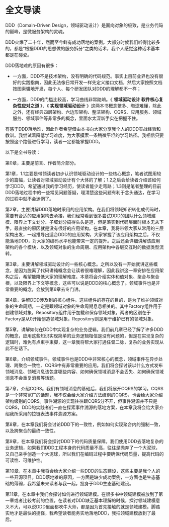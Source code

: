 # 全文导读

DDD（Domain-Driven Design，领域驱动设计）是面向对象的极致，是业务代码的巅峰，是微服务架构的灵魂。

DDD火爆了二十年，然而至今鲜有成功落地的案例。大部分时候我们听得比较多的，都是“根据DDD的思想做的服务拆分“之类的话术，我个人感觉这种话术基本都是在碰瓷。

DDD落地难的原因有很多：

- 一方面，DDD不是技术架构，没有明确的代码规范。事实上目前业界也没有很好的实践指南，因此无法像日常开发一样先定义接口文档，然后大家按照文档按图索骥地开发，每个人、每个研发团队对DDD的理解都不一样；

- 一方面，DDD的门槛比较高，学习曲线非常陡峭。《 **领域驱动设计 软件核心复杂性应对之道** 》、《 **实现领域驱动设计** 》这两本书概念繁多、晦涩难懂，除此之外，还有经典四层架构、六边形架构、整洁架构、CQRS、应用服务、领域服务、领域事件等非常多的概念，里面水太深新手实在把握不住。

有感于DDD落地难，因此作者希望借由本书向大家分享我个人的DDD实战经验和教训。我尝试着降低学习难度，为大家摸索一条稍微平坦的学习路径。我相信只要按照这个路径进行学习，读者一定都能掌握DDD。

以下是全书导读：

第0章，主要是前言、作者简介部分。

第1章，1.1主要是带领读者初步认识领域驱动设计的一些核心概念，笔者试图用较少的篇幅，让读者对领域驱动设计有个大体的了解；1.2之后会给读者介绍该如何学习DDD，希望通过我的学习经历，使读者能少走弯路；1.3则是笔者整理的目前DDD落地过程中的一些常见问题答疑，理清楚这些问题有利于念头通达，在学习的过程中就不会迷惘了。

第2章，主要讲解DDD落地时采用的应用架构。在我们将领域知识转化成代码时，需要有合适的应用架构去承接，我们经常看到很多尝试DDD的团队什么领域建模、限界上下文划分、子域划分搞得头头是道，但是落实到代码层面时根本无从下手，最直接的原因就是没有很好的应用架构。在本章，我将带领大家从常用的三层架构出发，一起推导出适合DDD的应用架构，大家掌握了该应用架构之后，不仅能落地DDD，对大家的编码水平也能带来一定的提升。之后还会详细讲解该应用架构的各个模块，以及领域对象的生命周期、应用架构中各层交互时的数据类型流转。

第3章，主要讲解领域驱动设计的一些核心概念。之所以没有一开始就讲这些概念，是因为脱离了代码讲纯概念会让读者很难理解，因此我讲这一章安排在应用架构之后，希望能降低大家的理解难度。本章将会介绍实体和值对象、聚合与聚合根，以及限界上下文等概念，这些可以说是DDD的核心概念了。领域事件也是非常重要的概念，会放到第6章去专门讲。

第4章，讲解DDD涉及到的核心组件。这些组件的存在的目的，是为了维护领域对象的生命周期，一定是跟领域对象的生命周期息息相关的。其中Factory组件用于创建领域对象，Repository组件用于加载和保存领域对象，两者的区别在于Factory是从0开始创造领域对象，Repository则是用于维护已有的领域对象。

第5章，讲解如何在DDD中实现复杂的业务逻辑。我们前几章已经了解了许多DDD的概念，应用这些知识实现简单的业务逻辑相信是没有问题的，但是在实现复杂的逻辑时，难免有点束手束脚，这一章我将帮大家打通任督二脉，复杂的业务实现从此不在话下。

第6章，介绍领域事件。领域事件也是DDD中非常核心的概念，领域事件在异步处理、跨聚合一致性、CQRS中有非常重要的应用。我们将会探讨该以什么方式发布领域消息、领域消息该包含哪些内容、如何确保领域消息不会丢失、如何确保领域消息不会重复消费等话题。

第7章，介绍CQRS。我们有领域消息的基础后，我们将展开CQRS的学习。CQRS是一个非常宽广的话题，我不仅会给大家介绍方法级别的CQRS，也会给大家介绍架构级别的CQRS。事件溯源的实现往往跟CQRS分不开，但事件溯源并不只是CQRS，DDD的实践者们一直在探索事件溯源的落地方案，在本章我将会给大家介绍我所采用的拉链表法事件溯源方案。

第8章，在本章我们将会讨论DDD下的一致性，例如如何实现聚合内的强制一致，以及跨聚合的最终一致性。

第9章，在本章我们将会探讨DDD下的代码质量保障。我们使用DDD去落地复杂的业务逻辑，如果我们DDD工程本身的代码质量不高，往往是抛弃了一个大泥球，又自己亲手创造一个大泥球，所以我们在编码过程中要确保代码质量，提高代码的可读性、可维护性。

第10章，在本章中我将会给大家介绍一些DDD的生态建设，这些主要是我个人的一些开源项目。DDD落地难的原因，一方面是缺少成功案例，一方面也是生态基础的薄弱，我希望未来读者与我一起，投身于DDD生态基础建设。

第11章，在本章中我们会探讨如何进行领域建模。在很多书中领域建模被放到了第一章或者比较考前的位置，在读者对DDD缺乏基本理解的时候，探讨领域建模意义不大，可以说DDD里面都吹牛大师，都是因为首先接触的就是领域建模。脚踏实地才是最快的捷径，我希望读者能务实地落地DDD，我把领域建模放到了最后。
